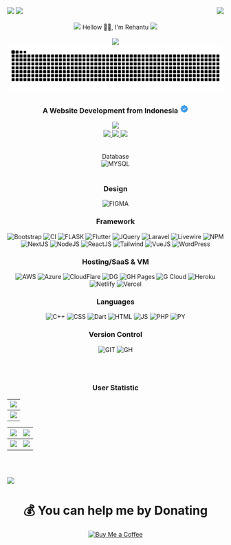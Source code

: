 <img align="right" src="https://visitor-badge.laobi.icu/badge?page_id=thisisrehantu.ThisIsRehantu" />
<img algin="left" src="https://img.shields.io/github/stars/thisisrehantu?style=social" />
<img algin="left"
src="https://img.shields.io/github/followers/thisisrehantu?label=Followers&style=social" />
<br><br>


<div align="center">
 <img src="https://capsule-render.vercel.app/api?type=waving&color=gradient&text=&height=100&section=header"/>
Hellow 👋😸, I'm Rehantu
<img src="https://capsule-render.vercel.app/api?type=waving&color=gradient&height=100&section=footer"/>
<br><br>
<img src="https://user-images.githubusercontent.com/22107794/139580686-887df369-edb8-4bc8-b607-4fbf6d7e4866.gif">

<img alt="snake eating my contributions" src="https://raw.githubusercontent.com/thisisangelo/ThisIsAngelo/output/github-contribution-grid-snake.svg" />
</div>



<h3 align="center">A Website Development from Indonesia
<svg class="verif-icon" xmlns="http://www.w3.org/2000/svg" width="20" height="20" fill="#3f9aea" viewBox="0 0 256 256">
                <path
                    d="M225.86,102.82c-3.77-3.94-7.67-8-9.14-11.57-1.36-3.27-1.44-8.69-1.52-13.94-.15-9.76-.31-20.82-8-28.51s-18.75-7.85-28.51-8c-5.25-.08-10.67-.16-13.94-1.52-3.56-1.47-7.63-5.37-11.57-9.14C146.28,23.51,138.44,16,128,16s-18.27,7.51-25.18,14.14c-3.94,3.77-8,7.67-11.57,9.14C88,40.64,82.56,40.72,77.31,40.8c-9.76.15-20.82.31-28.51,8S41,67.55,40.8,77.31c-.08,5.25-.16,10.67-1.52,13.94-1.47,3.56-5.37,7.63-9.14,11.57C23.51,109.72,16,117.56,16,128s7.51,18.27,14.14,25.18c3.77,3.94,7.67,8,9.14,11.57,1.36,3.27,1.44,8.69,1.52,13.94.15,9.76.31,20.82,8,28.51s18.75,7.85,28.51,8c5.25.08,10.67.16,13.94,1.52,3.56,1.47,7.63,5.37,11.57,9.14C109.72,232.49,117.56,240,128,240s18.27-7.51,25.18-14.14c3.94-3.77,8-7.67,11.57-9.14,3.27-1.36,8.69-1.44,13.94-1.52,9.76-.15,20.82-.31,28.51-8s7.85-18.75,8-28.51c.08-5.25.16-10.67,1.52-13.94,1.47-3.56,5.37-7.63,9.14-11.57C232.49,146.28,240,138.44,240,128S232.49,109.73,225.86,102.82Zm-52.2,6.84-56,56a8,8,0,0,1-11.32,0l-24-24a8,8,0,0,1,11.32-11.32L112,148.69l50.34-50.35a8,8,0,0,1,11.32,11.32Z">
                </path>
            </svg>
        </h3>
        
<div align="center">
  <img src="https://media.giphy.com/media/M9gbBd9nbDrOTu1Mqx/giphy.gif" width="230">
 </div>
 
<div align="center">
  <a href="mailto: mulyarehanalamsyah@gmail.com">
    <img src="https://img.shields.io/badge/Gmail-333333?style=for-the-badge&logo=gmail&logoColor=red" />
  </a>
  <a href="https://www.instagram.com/rehanmulyaalamsyah" target="_blank">
    <img src="https://img.shields.io/badge/Instagram-DC3755?style=for-the-badge&logo=instagram&logoColor=white" target="_blank" />
  </a>
  <a href="https://www.tiktok.com" target="_blank">
     <img src="https://img.shields.io/badge/Tiktok-000000?style=for-the-badge&logo=tiktok&logoColor=white" target="_blank" /> <!-- sqlite, safari, google-chrome are other good icon options -->
     </a>
  </div>
<br/><br/>

<div algin="center"

  <h3 align="center">Database</h3>
   <div algin="center"
    <img src="https://img.shields.io
    /badge/MongoDB-%234ea94b.svg?style=for-the-badge&logo
    =mongodb&logoColor=white" alt="MongoDB" />
    <img src="https://img.shields.io/badge/mysql-4479A1.svg?style=for-the-badge&logo=mysql&logoColor=white" alt="MYSQL" />
   </div>
  <br>
  

  <h3 align="center">Design</h3>
    <img src="https://img.shields.io/badge/figma-%23F24E1E.svg?style=for-the-badge&logo=figma&logoColor=white   " alt="FIGMA" />

  <br>

  <h3 align="center">Framework</h3>
    <img src="https://img.shields.io/badge/bootstrap-%238511FA.svg?style=for-the-badge&logo=bootstrap&logoColor=white" alt="Bootstrap" />
    <img src="https://img.shields.io/badge/CodeIgniter-%23EF4223.svg?style=for-the-badge&logo=codeIgniter&logoColor=white" alt="CI" />
    <img src="https://img.shields.io/badge/flask-%23000.svg?style=for-the-badge&logo=flask&logoColor=white" alt="FLASK" />
    <img src="https://img.shields.io/badge/Flutter-%2302569B.svg?style=for-the-badge&logo=Flutter&logoColor=white" alt="Flutter" />
    <img src="https://img.shields.io/badge/jquery-%230769AD.svg?style=for-the-badge&logo=jquery&logoColor=white" alt="JQuery" />
    <img src="https://img.shields.io/badge/laravel-%23FF2D20.svg?style=for-the-badge&logo=laravel&logoColor=white" alt="Laravel" />
    <img src="https://img.shields.io/badge/livewire-%234e56a6.svg?style=for-the-badge&logo=livewire&logoColor=white" alt="Livewire" />
    <img src="https://img.shields.io/badge/NPM-%23CB3837.svg?style=for-the-badge&logo=npm&logoColor=white" alt="NPM" />
    <img src="https://img.shields.io/badge/Next-black?style=for-the-badge&logo=next.js&logoColor=white" alt="NextJS" />
    <img src="https://img.shields.io/badge/node.js-6DA55F?style=for-the-badge&logo=node.js&logoColor=white" alt="NodeJS" />
    <img src="https://img.shields.io/badge/react-%2320232a.svg?style=for-the-badge&logo=react&logoColor=%2361DAFB" alt="ReactJS" />
    <img src="https://img.shields.io/badge/tailwindcss-%2338B2AC.svg?style=for-the-badge&logo=tailwind-css&logoColor=white" alt="Tailwind" />
    <img src="https://img.shields.io/badge/vuejs-%2335495e.svg?style=for-the-badge&logo=vuedotjs&logoColor=%234FC08D" alt="VueJS" />
    <img src="https://img.shields.io/badge/WordPress-%23117AC9.svg?style=for-the-badge&logo=WordPress&logoColor=white" alt="WordPress" />

  <br>

  <h3 align="center">Hosting/SaaS & VM</h3>
    <img src="https://img.shields.io/badge/AWS-%23FF9900.svg?style=for-the-badge&logo=amazon-aws&logoColor=white" alt="AWS" />
    <img src="https://img.shields.io/badge/azure-%230072C6.svg?style=for-the-badge&logo=microsoftazure&logoColor=white" alt="Azure" />
    <img src="https://img.shields.io/badge/Cloudflare-F38020?style=for-the-badge&logo=Cloudflare&logoColor=white" alt="CloudFlare" />
    <img src="https://img.shields.io/badge/DigitalOcean-%230167ff.svg?style=for-the-badge&logo=digitalOcean&logoColor=white" alt="DG" />
    <img src="https://img.shields.io/badge/github%20pages-121013?style=for-the-badge&logo=github&logoColor=white" alt="GH Pages" />
    <img src="https://img.shields.io/badge/GoogleCloud-%234285F4.svg?style=for-the-badge&logo=google-cloud&logoColor=white" alt="G Cloud" />
    <img src="https://img.shields.io/badge/heroku-%23430098.svg?style=for-the-badge&logo=heroku&logoColor=white" alt="Heroku" />
    <img src="https://img.shields.io/badge/netlify-%23000000.svg?style=for-the-badge&logo=netlify&logoColor=#00C7B7" alt="Netlify" />
    <img src="https://img.shields.io/badge/vercel-%23000000.svg?style=for-the-badge&logo=vercel&logoColor=white" alt="Vercel" />

  <br>

  <h3 align="center">Languages</h3>
    <img src="https://img.shields.io/badge/c++-%2300599C.svg?style=for-the-badge&logo=c%2B%2B&logoColor=white" alt="C++" />
    <img src="https://img.shields.io/badge/css3-%231572B6.svg?style=for-the-badge&logo=css3&logoColor=white" alt="CSS" />
    <img src="https://img.shields.io/badge/dart-%230175C2.svg?style=for-the-badge&logo=dart&logoColor=white" alt="Dart" />
    <img src="https://img.shields.io/badge/html5-%23E34F26.svg?style=for-the-badge&logo=html5&logoColor=white" alt="HTML" />
    <img src="https://img.shields.io/badge/javascript-%23323330.svg?style=for-the-badge&logo=javascript&logoColor=%23F7DF1E" alt="JS" />
    <img src="https://img.shields.io/badge/php-%23777BB4.svg?style=for-the-badge&logo=php&logoColor=white" alt="PHP" />
    <img src="https://img.shields.io/badge/python-3670A0?style=for-the-badge&logo=python&logoColor=ffdd54" alt="PY" />

  <br>
  
  <h3 align="center">Version Control</h3>
    <img src="https://img.shields.io/badge/git-%23F05033.svg?style=for-the-badge&logo=git&logoColor=white" alt="GIT" />
    <img src="https://img.shields.io/badge/github-%23121011.svg?style=for-the-badge&logo=github&logoColor=white" alt="GH" />
    
  <br>
</div>

<br></br>

<div align="center">
 <h3 align="center">User Statistic</h3>
  <table>
  <tbody>
    <tr>
      <td>
        <a href="https://github-readme-streak-stats.herokuapp.com/?user=thisisrehantu">
          <img width="705" src="https://github-readme-streak-stats.herokuapp.com/?user=thisisrehantu&bg_color=30,e96443,904e95&title_color=fff&text_color=fff&theme=radical&hide_border=true">
        </a>
      </td>
    </tr>
  </tbody>
  <tbody>
    <tr>
      <td>
        <a href="https://github-profile-summary-cards.vercel.app/api/cards/profile-details?username=thisisrehantu">
          <img width="715" src="https://github-profile-summary-cards.vercel.app/api/cards/profile-details?username=thisisrehantu&theme=dracula"/>
        </a>
      </td>
    </tr>
  </tbody>

</table>

<table>
  <tbody>
    <tr>
      <th>
        <a href="https://github-profile-summary-cards.vercel.app/api/cards/repos-per-language?username=thisisrehantu">
          <img src="https://github-profile-summary-cards.vercel.app/api/cards/repos-per-language?username=thisisrehantu&theme=dracula"/>
        </a>
      </th>
      <th>
        <a href="https://github-profile-summary-cards.vercel.app/api/cards/most-commit-language?username=thisisrehantu&">
          <img src="https://github-profile-summary-cards.vercel.app/api/cards/most-commit-language?username=thisisrehantu&theme=dracula"/>
        </a>
      </th>
    </tr>
  </tbody>
  <tbody>
    <tr>
      <td>
        <a href="https://github-profile-summary-cards.vercel.app/api/cards/stats?username=thisisrehantu">
          <img src="https://github-profile-summary-cards.vercel.app/api/cards/stats?username=thisisrehantu&theme=dracula"/>
        </a>
      </td>
      <td>
        <a href="https://github-profile-summary-cards.vercel.app/api/cards/productive-time?username=thisisrehantu">
          <img src="https://github-profile-summary-cards.vercel.app/api/cards/productive-time?username=thisisrehantu&theme=dracula"/>
        </a>
      </td>
    </tr>
  </tbody>
</table>
</div>

<br> </br>

<img src="https://user-images.githubusercontent.com/73097560/115834477-dbab4500-a447-11eb-908a-139a6edaec5c.gif">


<div align="center">
  <h1 algin="center">💰 You can help me by Donating</h1>
  <a href='https://saweria.co/rehantu' target='_blank'><img height='64' style='border:0px;height:64px;' src='https://storage.ko-fi.com/cdn/kofi1.png?v=3' border='0' alt='Buy Me a Coffee' />
 </a>
</div>